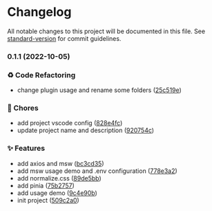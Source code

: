 # Changelog

All notable changes to this project will be documented in this file. See [standard-version](https://github.com/conventional-changelog/standard-version) for commit guidelines.

### 0.1.1 (2022-10-05)


### ♻️ Code Refactoring

* change plugin usage and rename some folders ([25c519e](https://github.com/Fujihai/vue-naruto-boilerplate/commit/25c519ec7919ed64bb9c2d8d11ac4ab2351dafb7))


### 🚚 Chores

* add project vscode config ([828e4fc](https://github.com/Fujihai/vue-naruto-boilerplate/commit/828e4fc0707246e6234c8a6d6c6cb474fa719cc9))
* update project name and description ([920754c](https://github.com/Fujihai/vue-naruto-boilerplate/commit/920754c3116c1d51515009c0388bd37ade4ba71e))


### ✨ Features

* add axios and msw ([bc3cd35](https://github.com/Fujihai/vue-naruto-boilerplate/commit/bc3cd357ee5b6fdfed597097a5c9665392f64edc))
* add msw usage demo and .env configuration ([778e3a2](https://github.com/Fujihai/vue-naruto-boilerplate/commit/778e3a26de2f3323322f671e3cccc35117f790a3))
* add normalize.css ([89de5bb](https://github.com/Fujihai/vue-naruto-boilerplate/commit/89de5bb9a22cb95f5fa0d88d654b5cd0d41b8260))
* add pinia ([75b2757](https://github.com/Fujihai/vue-naruto-boilerplate/commit/75b2757183eb2c11c2d435d6df0f7e28d8f50cff))
* add usage demo ([9c4e90b](https://github.com/Fujihai/vue-naruto-boilerplate/commit/9c4e90b2543cae7c11513ea2bec2ef2c6ea0f8fe))
* init project ([509c2a0](https://github.com/Fujihai/vue-naruto-boilerplate/commit/509c2a0c0566374f19370243c325f962e93acff2))
